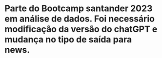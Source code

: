 # Parte do Bootcamp santander 2023 em análise de dados. Foi necessário modificação da versão do chatGPT e mudança no tipo de saída para news.
